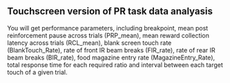 ## Touchscreen version of PR task data analyasis
You will get performance parameters, including breakpoint, mean post reinforcement pause across trials (PRP_mean), mean reward collection latency across trials (RCL_mean), blank screen touch rate (BlankTouch_Rate), rate of front IR beam breaks (FIR_rate), rate of rear IR beam breaks (BIR_rate), food magazine entry rate (MagazineEntry_Rate), total response time for each required ratio and interval between each target touch of a given trial. 
